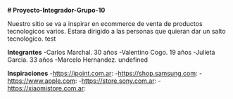 **# Proyecto-Integrador-Grupo-10**

Nuestro sitio se va a inspirar en ecommerce de venta de productos tecnologicos varios.
Estara dirigido a las personas que quieran dar un salto tecnologico.
test

**Integrantes**
-Carlos Marchal. 30 años
-Valentino Cogo. 19 años
-Julieta Garcia. 33 años
-Marcelo Hernandez. undefined

**Inspiraciones**
-https://ipoint.com.ar:
-https://shop.samsung.com:
-https://www.apple.com:
-https://store.sony.com.ar:
-https://xiaomistore.com.ar:

